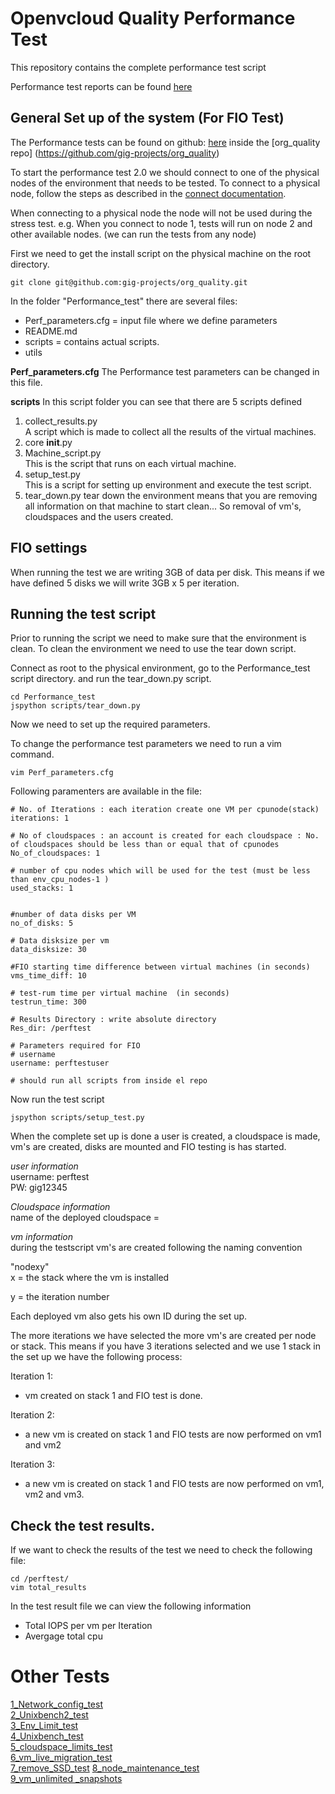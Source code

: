 # Openvcloud Quality Performance Test   
This repository contains the complete performance test script  


Performance test reports can be found [here](https://docs.google.com/document/d/1BiSOzdzidArtnuS9oPSdsCgIGE_VczgYvzTGJ_5ys_I/edit?usp=sharing) 


## General Set up of the system (For FIO Test)
The Performance tests can be found on github: [here](https://github.com/gig-projects/org_quality/tree/master/Environment%20testing/performance%20testing)
inside the [org_quality repo] (https://github.com/gig-projects/org_quality)


To start the performance test 2.0 we should connect to one of the physical nodes of the environment that needs to be tested. To connect to a physical node, follow the steps as described in the [connect documentation](connect.md).

When connecting to a physical node the node will not be used during the stress test. e.g. When you connect to node 1, tests will run on node 2 and other available nodes. (we can run the tests from any node)

First we need to get the install script on the physical machine on the root directory.
```
git clone git@github.com:gig-projects/org_quality.git
```

In the folder "Performance_test" there are several files:
- Perf_parameters.cfg  = input file where we define parameters
- README.md  
- scripts  =  contains actual scripts. 
- utils

**Perf_parameters.cfg**
The Performance test parameters can be changed in this file.

**scripts**
In this script folder you can see that there are 5 scripts defined
1. collect_results.py  
A script which is made to collect all the results of the virtual machines.
2. core  __init__.py  
3. Machine_script.py  
This is the script that runs on each virtual machine.
4. setup_test.py  
This is a script for setting up environment and execute the test script.
5. tear_down.py
tear down the environment means that you are removing all information on that machine to start clean... So removal of vm's, cloudspaces and the users created.

## FIO settings
When running the test we are writing 3GB of data per disk. This means if we have defined 5 disks we will write 3GB x 5 per iteration.


## Running the test script
Prior to running the script we need to make sure that the environment is clean. To clean the environment we need to use the tear down script.

Connect as root to the physical environment, go to the Performance_test script directory. and run the tear_down.py script.

```
cd Performance_test
jspython scripts/tear_down.py
```
Now we need to set up the required parameters.

To change the performance test parameters we need to run a vim command.
```
vim Perf_parameters.cfg
```
Following paramenters are available in the file:
```
# No. of Iterations : each iteration create one VM per cpunode(stack)
iterations: 1

# No of cloudspaces : an account is created for each cloudspace : No. of cloudspaces should be less than or equal that of cpunodes
No_of_cloudspaces: 1

# number of cpu nodes which will be used for the test (must be less than env_cpu_nodes-1 )
used_stacks: 1


#number of data disks per VM
no_of_disks: 5

# Data disksize per vm
data_disksize: 30

#FIO starting time difference between virtual machines (in seconds)
vms_time_diff: 10

# test-rum time per virtual machine  (in seconds)
testrun_time: 300

# Results Directory : write absolute directory
Res_dir: /perftest

# Parameters required for FIO
# username
username: perftestuser

# should run all scripts from inside el repo
```
Now run the test script
```
jspython scripts/setup_test.py
```
When the complete set up is done a user is created, a cloudspace is made, vm's are created, disks are mounted and FIO testing is has started.

*user information*  
username: perftest  
PW: gig12345

*Cloudspace information*  
name of the deployed cloudspace =

*vm information*  
during the testscript vm's are created following the naming convention  

"nodexy"   
x = the stack where the vm is installed

y = the iteration number  

Each deployed vm also gets his own ID during the set up.  

The more iterations we have selected the more vm's are created per node or stack. This means if you have 3 iterations selected and we use 1 stack in the set up we have the following process:

Iteration 1:
- vm created on stack 1 and FIO test is done.

Iteration 2:
- a new vm is created on stack 1 and FIO tests are now performed on vm1 and vm2

Iteration 3:
- a new vm is created on stack 1 and FIO tests are now performed on vm1, vm2 and vm3.


## Check the test results.
If we want to check the results of the test we need to check the following file:  
```
cd /perftest/
vim total_results
```
In the test result file we can view the following information
- Total IOPS per vm per Iteration
- Avergage total cpu


# Other Tests
[1_Network_config_test](https://github.com/gig-projects/org_quality/issues/258)  
[2_Unixbench2_test](https://github.com/gig-projects/org_quality/issues/259)  
[3_Env_Limit_test](https://github.com/gig-projects/org_quality/issues/256)  
[4_Unixbench_test](https://github.com/gig-projects/org_quality/issues/257)  
[5_cloudspace_limits_test](https://github.com/gig-projects/org_quality/issues/130)  
[6_vm_live_migration_test](https://github.com/gig-projects/org_quality/issues/132)  
[7_remove_SSD_test](https://github.com/gig-projects/org_quality/issues/133)
[8_node_maintenance_test](https://github.com/gig-projects/org_quality/issues/131)  
[9_vm_unlimited _snapshots](https://github.com/gig-projects/org_quality/issues/242)
 

